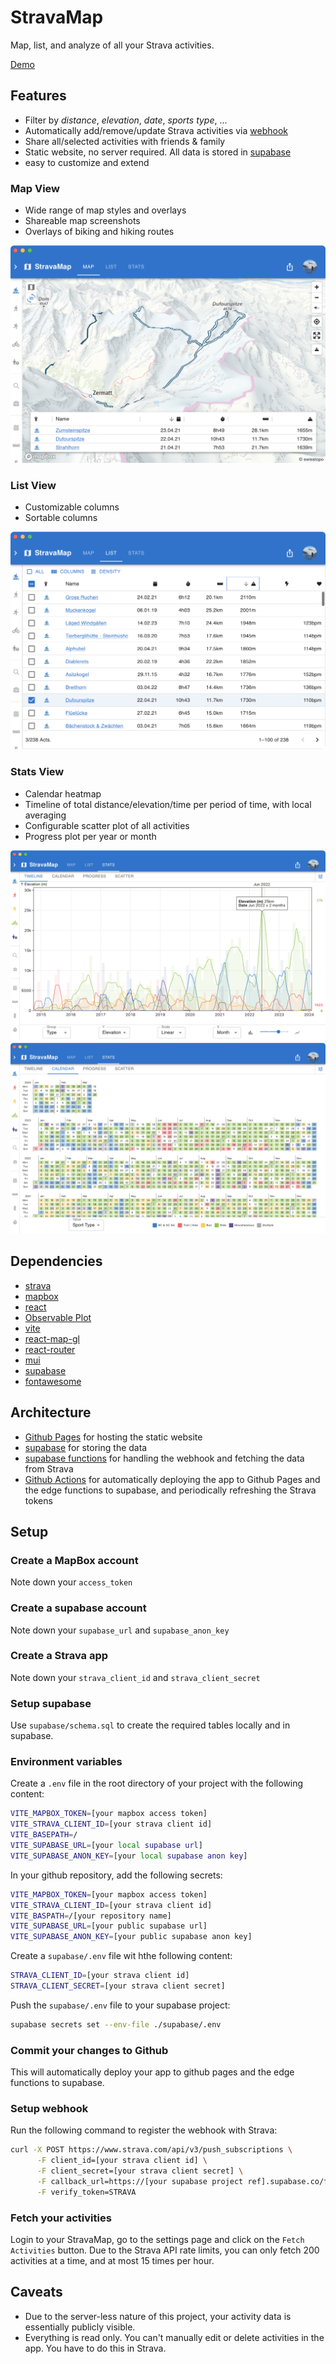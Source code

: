 # StravaMap

Map, list, and analyze of all your Strava activities.

[Demo](https://wirhabenzeit.github.io/stravamap/?athlete=6824046)

## Features

- Filter by _distance_, _elevation_, _date_, _sports type_, ...
- Automatically add/remove/update Strava activities via [webhook](https://developers.strava.com/docs/webhooks/)
- Share all/selected activities with friends & family
- Static website, no server required. All data is stored in [supabase](https://supabase.com/)
- easy to customize and extend

### Map View

- Wide range of map styles and overlays
- Shareable map screenshots
- Overlays of biking and hiking routes

![Map](./map.png)

### List View

- Customizable columns
- Sortable columns

![List](./list.png)

### Stats View

- Calendar heatmap
- Timeline of total distance/elevation/time per period of time, with local averaging
- Configurable scatter plot of all activities
- Progress plot per year or month

![Stats Timeline](./stats1.png)
![Stats Calendar](./stats2.png)

## Dependencies

- [strava](https://www.strava.com/)
- [mapbox](https://www.mapbox.com/)
- [react](https://reactjs.org/)
- [Observable Plot](https://observablehq.com/@observablehq/plot)
- [vite](https://vitejs.dev/)
- [react-map-gl](https://visgl.github.io/react-map-gl/)
- [react-router](https://reactrouter.com/)
- [mui](https://mui.com/)
- [supabase](https://supabase.com/)
- [fontawesome](https://fontawesome.com/)

## Architecture

- [Github Pages](https://pages.github.com/) for hosting the static website
- [supabase](https://supabase.com/) for storing the data
- [supabase functions](https://supabase.com/docs/guides/functions) for handling the webhook and fetching the data from Strava
- [Github Actions](https://github.com/features/actions) for automatically deploying the app to Github Pages and the edge functions to supabase, and periodically refreshing the Strava tokens

## Setup

### Create a MapBox account

Note down your `access_token`

### Create a supabase account

Note down your `supabase_url` and `supabase_anon_key`

### Create a Strava app

Note down your `strava_client_id` and `strava_client_secret`

### Setup supabase

Use `supabase/schema.sql` to create the required tables locally and in supabase.

### Environment variables

Create a `.env` file in the root directory of your project with the following content:

```bash
VITE_MAPBOX_TOKEN=[your mapbox access token]
VITE_STRAVA_CLIENT_ID=[your strava client id]
VITE_BASEPATH=/
VITE_SUPABASE_URL=[your local supabase url]
VITE_SUPABASE_ANON_KEY=[your local supabase anon key]
```

In your github repository, add the following secrets:

```bash
VITE_MAPBOX_TOKEN=[your mapbox access token]
VITE_STRAVA_CLIENT_ID=[your strava client id]
VITE_BASPATH=/[your repository name]
VITE_SUPABASE_URL=[your public supabase url]
VITE_SUPABASE_ANON_KEY=[your public supabase anon key]
```

Create a `supabase/.env` file wit hthe following content:

```bash
STRAVA_CLIENT_ID=[your strava client id]
STRAVA_CLIENT_SECRET=[your strava client secret]
```

Push the `supabase/.env` file to your supabase project:

```bash
supabase secrets set --env-file ./supabase/.env
```

### Commit your changes to Github

This will automatically deploy your app to github pages and the edge functions to supabase.

### Setup webhook

Run the following command to register the webhook with Strava:

```bash
curl -X POST https://www.strava.com/api/v3/push_subscriptions \
      -F client_id=[your strava client id] \
      -F client_secret=[your strava client secret] \
      -F callback_url=https://[your supabase project ref].supabase.co/functions/v1/strava-webhook \
      -F verify_token=STRAVA
```

### Fetch your activities

Login to your StravaMap, go to the settings page and click on the `Fetch Activities` button. Due to the Strava API rate limits, you can only fetch 200 activities at a time, and at most 15 times per hour.

## Caveats

- Due to the server-less nature of this project, your activity data is essentially publicly visible.
- Everything is read only. You can't manually edit or delete activities in the app. You have to do this in Strava.
